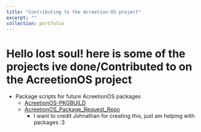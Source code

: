 ```yaml
---
title: "Contributing to the Acreetion-OS project"
excerpt: ""
collection: portfolio
---
```


# Hello lost soul! here is some of the projects ive done/Contributed to on the AcreetionOS project

- Package scripts for future AcreetionOS packages 
    - [AcreetionOS-PKGBUILD](https://github.com/AcreetionOS-Linux/Acreetion-PKGBUILDs)
    - [AcreetionOS_Package_Request_Repo](https://github.com/AcreetionOS-Linux/AcreetionOS_Package_Request_Repo)
        - I want to credit Johnathan for creating this, just am helping with packages :3


